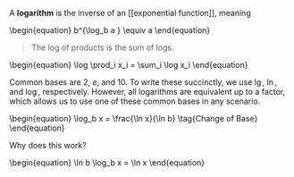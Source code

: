 A **logarithm** is the inverse of an [[exponential function]], meaning

\begin{equation}
b^{\log_b a } \equiv a
\end{equation}

> The log of products is the sum of logs.

\begin{equation}
\log \prod_i x_i = \sum_i \log x_i
\end{equation}

Common bases are 2, $e$, and 10. To write these succinctly, we use $\lg$, $\ln$, and $\log$, respectively. However, all logarithms are equivalent up to a factor, which allows us to use one of these common bases in any scenario.

\begin{equation}
\log_b x = \frac{\ln x}{\ln b} \tag{Change of Base}
\end{equation}

Why does this work? 

\begin{equation}
\ln b \log_b x = \ln x
\end{equation}